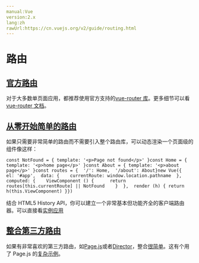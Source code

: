 ```yaml
---
manual:Vue
version:2.x
lang:zh
rawUrl:https://cn.vuejs.org/v2/guide/routing.html
---
```



# 路由

## [官方路由](%25283#官方路由 "官方路由")<a name="官方路由"></a>


对于大多数单页面应用，都推荐使用官方支持的[vue-router 库](%25114 "")。更多细节可以看[vue-router 文档](%25746 "")。


## [从零开始简单的路由](%25283#从零开始简单的路由 "从零开始简单的路由")<a name="从零开始简单的路由"></a>


如果只需要非常简单的路由而不需要引入整个路由库，可以动态渲染一个页面级的组件像这样：


```
const NotFound = { template: '<p>Page not found</p>' }const Home = { template: '<p>home page</p>' }const About = { template: '<p>about page</p>' }const routes = {  '/': Home,  '/about': About}new Vue({  el: '#app',  data: {    currentRoute: window.location.pathname  },  computed: {    ViewComponent () {      return routes[this.currentRoute] || NotFound    }  },  render (h) { return h(this.ViewComponent) }})
``` 



结合 HTML5 History API，你可以建立一个非常基本但功能齐全的客户端路由器。可以直接看[实例应用](%25579 "")


## [整合第三方路由](%25283#整合第三方路由 "整合第三方路由")<a name="整合第三方路由"></a>


如果有非常喜欢的第三方路由，如[Page.js](%25749 "")或者[Director](%25750 "")，整合[很简单](%25751 "")。这有个用了 Page.js 的[复杂示例](%25752 "")。


